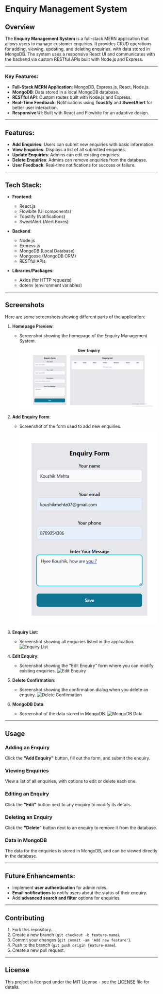 # Enquiry Management System

## Overview

The **Enquiry Management System** is a full-stack MERN application that allows users to manage customer enquiries. It provides CRUD operations for adding, viewing, updating, and deleting enquiries, with data stored in MongoDB. The system uses a responsive React UI and communicates with the backend via custom RESTful APIs built with Node.js and Express.

---

### Key Features:

- **Full-Stack MERN Application**: MongoDB, Express.js, React, Node.js.
- **MongoDB**: Data stored in a local MongoDB database.
- **RESTful API**: Custom routes built with Node.js and Express.
- **Real-Time Feedback**: Notifications using **Toastify** and **SweetAlert** for better user interaction.
- **Responsive UI**: Built with React and Flowbite for an adaptive design.

---

## Features:

- **Add Enquiries**: Users can submit new enquiries with basic information.
- **View Enquiries**: Displays a list of all submitted enquiries.
- **Update Enquiries**: Admins can edit existing enquiries.
- **Delete Enquiries**: Admins can remove enquiries from the database.
- **User Feedback**: Real-time notifications for success or failure.

---

## Tech Stack:

- **Frontend**:
  - React.js
  - Flowbite (UI components)
  - Toastify (Notifications)
  - SweetAlert (Alert Boxes)

- **Backend**:
  - Node.js
  - Express.js
  - MongoDB (Local Database)
  - Mongoose (MongoDB ORM)
  - RESTful APIs

- **Libraries/Packages**:
  - Axios (for HTTP requests)
  - dotenv (environment variables)

---

## Screenshots

Here are some screenshots showing different parts of the application:

1. **Homepage Preview**:
   - Screenshot showing the homepage of the Enquiry Management System.
   ![Homepage](/frontend/public/home.png)
   
2. **Add Enquiry Form**:
   - Screenshot of the form used to add new enquiries.
   ![Add Enquiry Form](/frontend/public/form.png)

3. **Enquiry List**:
   - Screenshot showing all enquiries listed in the application.
   ![Enquiry List](./assets/screenshots/enquiry-list.png)

4. **Edit Enquiry**:
   - Screenshot showing the "Edit Enquiry" form where you can modify existing enquiries.
   ![Edit Enquiry](./assets/screenshots/edit-enquiry.png)

5. **Delete Confirmation**:
   - Screenshot showing the confirmation dialog when you delete an enquiry.
   ![Delete Confirmation](./assets/screenshots/delete-confirmation.png)

6. **MongoDB Data**:
   - Screenshot of the data stored in MongoDB.
   ![MongoDB Data](./assets/screenshots/mongodb-data.png)

---

## Usage

### Adding an Enquiry
Click the **"Add Enquiry"** button, fill out the form, and submit the enquiry.

### Viewing Enquiries
View a list of all enquiries, with options to edit or delete each one.

### Editing an Enquiry
Click the **"Edit"** button next to any enquiry to modify its details.

### Deleting an Enquiry
Click the **"Delete"** button next to an enquiry to remove it from the database.

### Data in MongoDB
The data for the enquiries is stored in MongoDB, and can be viewed directly in the database.

---

## Future Enhancements:

- Implement **user authentication** for admin roles.
- **Email notifications** to notify users about the status of their enquiry.
- Add **advanced search and filter** options for enquiries.

---

## Contributing

1. Fork this repository.
2. Create a new branch (`git checkout -b feature-name`).
3. Commit your changes (`git commit -am 'Add new feature'`).
4. Push to the branch (`git push origin feature-name`).
5. Create a new pull request.

---

## License

This project is licensed under the MIT License - see the [LICENSE](LICENSE) file for details.

